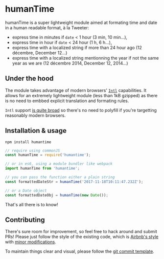 # humanTime

humanTime is a super lightweight module aimed at formating time and date in a human readable format, à la Tweeter:
- express time in minutes if `date` < 1 hour (3 min, 10 min…),
- express time in hour if `date` < 24 hour (1 h, 6 h…),
- express time with a localized string if more than 24 hour ago (12 décembre, December 12…)
- express time with a localized string mentionning the year if not the same year as we are (12 décembre 2014, December 12, 2014…)

## Under the hood

The module takes advantage of modern browsers' [`Intl`](https://developer.mozilla.org/en-US/docs/Web/JavaScript/Reference/Global_Objects/Intl) capabilities. It allows for an extremely lightweight module (less than 1kB gzipped) as there is no need to embbed explicit translation and formating rules.

`Intl` support [is quite broad](https://caniuse.com/#feat=internationalization) so there's no need to polyfill if you're targetting reasonably modern browsers.

## Installation & usage

```
npm install humantime
```

```js
// require using commonJS
const humanTime = require('humantime');

// or in es6, using a module bundler like webpack
import humanTime from 'humantime';

// you can pass the function either a plain string
const formattedDateStr = humanTime('2017-11-18T10:11:47.232Z');

// or a Date object
const formattedDateObj = humanTime(new Date());
```

That's all there is to know!

## Contributing
There's sure room for improvement, so feel free to hack around and submit PRs!
Please just follow the style of the existing code, which is [Airbnb's style](http://airbnb.io/javascript/) with [minor modifications](.eslintrc).

To maintain things clear and visual, please follow the [git commit template](https://github.com/Buzut/git-emojis-hook).
